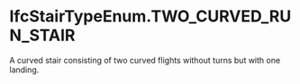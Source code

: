 IfcStairTypeEnum.TWO_CURVED_RUN_STAIR
=====================================
A curved stair consisting of two curved flights without turns but with one
landing.


